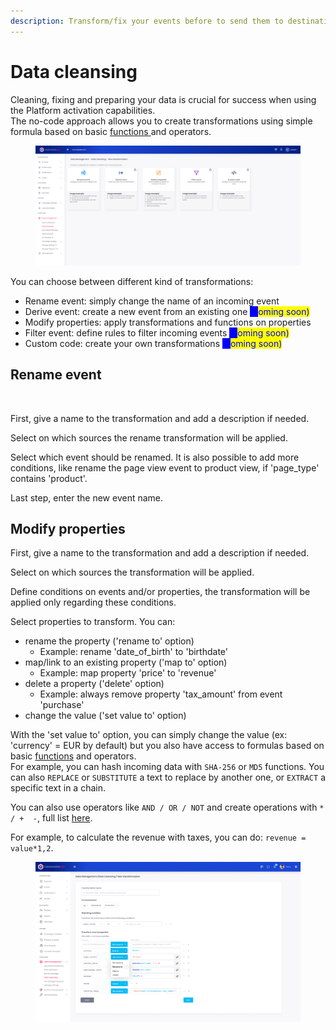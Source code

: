```yaml
---
description: Transform/fix your events before to send them to destinations
---
```


# Data cleansing

Cleaning, fixing and preparing your data is crucial for success when using the Platform activation capabilities.\
The no-code approach allows you to create transformations using simple formula based on basic [functions ](supported-transformation-functions.md)and operators.

<figure><img src="../../../.gitbook/assets/image (1) (7).png" alt=""><figcaption></figcaption></figure>

You can choose between different kind of transformations:

* Rename event: simply change the name of an incoming event
* Derive event: create a new event from an existing one <mark style="color:blue;background-color:blue;">(c</mark><mark style="color:blue;background-color:blue;"><mark style="color:blue;">oming soon)<mark style="color:blue;"></mark>
* Modify properties: apply transformations and functions on properties
* Filter event: define rules to filter incoming events <mark style="color:blue;background-color:blue;">(c</mark><mark style="color:blue;background-color:blue;"><mark style="color:blue;">oming soon)<mark style="color:blue;"></mark>
* Custom code: create your own transformations <mark style="color:blue;background-color:blue;">(c</mark><mark style="color:blue;background-color:blue;"><mark style="color:blue;">oming soon)<mark style="color:blue;"></mark>

## Rename event

<figure><img src="../../../.gitbook/assets/Capture d’écran 2022-12-08 à 11.25.19.png" alt=""><figcaption></figcaption></figure>

First, give a name to the transformation and add a description if needed.

Select on which sources the rename transformation will be applied.

Select which event should be renamed. It is also possible to add more conditions, like rename the page view event to product view, if 'page\_type' contains 'product'.

Last step, enter the new event name.

## Modify properties

First, give a name to the transformation and add a description if needed.

Select on which sources the transformation will be applied.

Define conditions on events and/or properties, the transformation will be applied only regarding these conditions.

Select properties to transform. You can:

* rename the property ('rename to' option)
  * Example: rename 'date\_of\_birth' to 'birthdate'
* map/link to an existing property ('map to' option)
  * Example: map property 'price' to 'revenue'
* delete a property ('delete' option)
  * Example: always remove property 'tax\_amount' from event 'purchase'
* change the value ('set value to' option)

With the 'set value to' option, you can simply change the value (ex: 'currency' = EUR by default) but you also have access to formulas based on basic [functions](supported-transformation-functions.md) and operators.\
For example, you can hash incoming data with `SHA-256` or `MD5` functions. You can also `REPLACE` or `SUBSTITUTE` a text to replace by another one, or `EXTRACT` a specific text in a chain.&#x20;

You can also use operators like `AND / OR / NOT`  and create operations with `* / +  -`, full list [here](https://community.commandersact.com/platform-x/features/data-quality/data-cleansing/supported-transformation-functions#operators).

For example, to calculate the revenue with taxes, you can do: `revenue = value*1,2`.



<figure><img src="../../../.gitbook/assets/Live Normalization [READY] (1).png" alt=""><figcaption></figcaption></figure>
